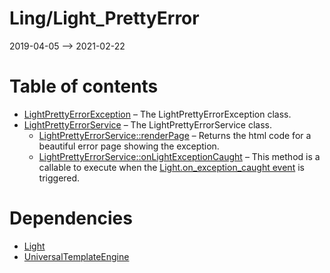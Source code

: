 Ling/Light_PrettyError
================
2019-04-05 --> 2021-02-22




Table of contents
===========

- [LightPrettyErrorException](https://github.com/lingtalfi/Light_PrettyError/blob/master/doc/api/Ling/Light_PrettyError/Exception/LightPrettyErrorException.md) &ndash; The LightPrettyErrorException class.
- [LightPrettyErrorService](https://github.com/lingtalfi/Light_PrettyError/blob/master/doc/api/Ling/Light_PrettyError/Service/LightPrettyErrorService.md) &ndash; The LightPrettyErrorService class.
    - [LightPrettyErrorService::renderPage](https://github.com/lingtalfi/Light_PrettyError/blob/master/doc/api/Ling/Light_PrettyError/Service/LightPrettyErrorService/renderPage.md) &ndash; Returns the html code for a beautiful error page showing the exception.
    - [LightPrettyErrorService::onLightExceptionCaught](https://github.com/lingtalfi/Light_PrettyError/blob/master/doc/api/Ling/Light_PrettyError/Service/LightPrettyErrorService/onLightExceptionCaught.md) &ndash; This method is a callable to execute when the [Light.on_exception_caught event](https://github.com/lingtalfi/Light/blob/master/personal/mydoc/pages/events.md) is triggered.


Dependencies
============
- [Light](https://github.com/lingtalfi/Light)
- [UniversalTemplateEngine](https://github.com/lingtalfi/UniversalTemplateEngine)


